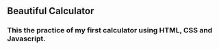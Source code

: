 ## Beautiful Calculator

### This the practice of my first calculator using HTML, CSS and Javascript.
